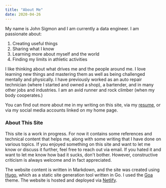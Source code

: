 ```yaml
---
title: "About Me"
date: 2020-04-26
---
```


My name is John Sigmon and I am currently a data engineer. I am passionate about:

1. Creating useful things
2. Sharing what I know
3. Learning more about myself and the world
4. Finding my limits in athletic activities

I like thinking about what drives me and the people around me. I love learning new things and mastering them as well as being challenged mentally and physically. I have previously worked as an auto repair technician (where I started and owned a shop), a bartender, and in many other jobs and industries. I am an avid runner and rock climber (when my body cooperates.)

You can find out more about me in my writing on this site, via my [resume](https://docs.google.com/document/d/1L_fsqtKILiTvK6PihnKdySmwBEJ3eiNjRKEItrcaz_Q/edit?usp=sharing), or via my social media accounts linked on my home page. 

### About This Site

This site is a work in progress. For now it contains some references and technical content that helps me, along with some writing that I have done on various topics. If you enjoyed something on this site and want to let me know or discuss it further, feel free to reach out via email. If you hated it and want to let me know how bad it sucks, don't bother. However, constructive criticism is always welcome and in fact appreciated.

The website content is written in Markdown, and the site was created using [Hugo](https://gohugo.io/), which as a static site generation tool written in Go. I used the [Goa](https://github.com/shenoybr/hugo-goa) theme. The website is hosted and deployed via [Netlify](https://www.netlify.com/).

